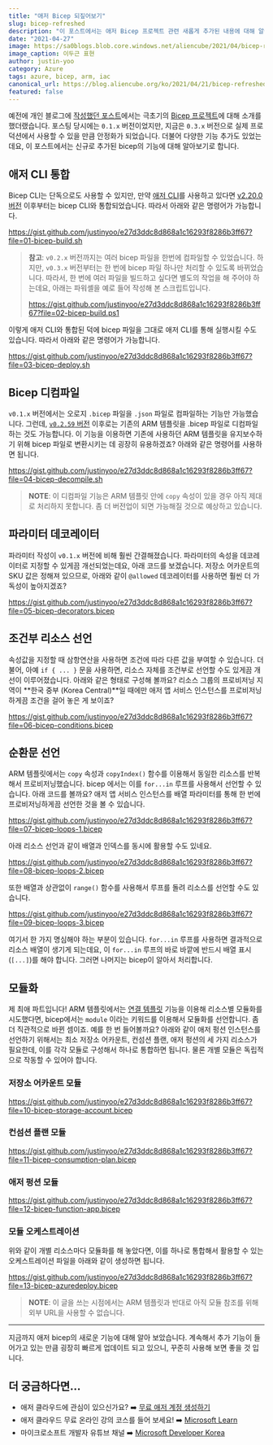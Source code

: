 ```yaml
---
title: "애저 Bicep 되짚어보기"
slug: bicep-refreshed
description: "이 포스트에서는 애저 Bicep 프로젝트 관련 새롭게 추가된 내용에 대해 알아봅니다."
date: "2021-04-27"
image: https://sa0blogs.blob.core.windows.net/aliencube/2021/04/bicep-refreshed-00.png
image_caption: 이두근 표현
author: justin-yoo
category: Azure
tags: azure, bicep, arm, iac
canonical_url: https://blog.aliencube.org/ko/2021/04/21/bicep-refreshed/
featured: false
---
```



예전에 개인 블로그에 [작성했던 포스트][post 1]에서는 극초기의 [Bicep 프로젝트][bicep]에 대해 소개를 했더랬습니다. 포스팅 당시에는 `0.1.x` 버전이었지만, 지금은 `0.3.x` 버전으로 실제 프로덕션에서 사용할 수 있을 만큼 안정화가 되었습니다. 더불어 다양한 기능 추가도 있었는데요, 이 포스트에서는 신규로 추가된 bicep의 기능에 대해 알아보기로 합니다.


## 애저 CLI 통합 ##

Bicep CLI는 단독으로도 사용할 수 있지만, 만약 [애저 CLI][az cli]를 사용하고 있다면 [v2.20.0 버전][az cli release v2.20.0] 이후부터는 bicep CLI와 통합되었습니다. 따라서 아래와 같은 명령어가 가능합니다.

https://gist.github.com/justinyoo/e27d3ddc8d868a1c16293f8286b3ff67?file=01-bicep-build.sh

> **참고**: `v0.2.x` 버전까지는 여러 bicep 파일을 한번에 컴파일할 수 있었습니다. 하지만, `v0.3.x` 버전부터는 한 번에 bicep 파일 하나만 처리할 수 있도록 바뀌었습니다. 따라서, 한 번에 여러 파일을 빌드하고 싶다면 별도의 작업을 해 주어야 하는데요, 아래는 파워셸을 예로 들어 작성해 본 스크립트입니다.
> 
> https://gist.github.com/justinyoo/e27d3ddc8d868a1c16293f8286b3ff67?file=02-bicep-build.ps1

이렇게 애저 CLI와 통합된 덕에 bicep 파일을 그대로 애저 CLI를 통해 실행시킬 수도 있습니다. 따라서 아래와 같은 명령어가 가능합니다.

https://gist.github.com/justinyoo/e27d3ddc8d868a1c16293f8286b3ff67?file=03-bicep-deploy.sh


## Bicep 디컴파일 ##

`v0.1.x` 버전에서는 오로지 `.bicep` 파일을 `.json` 파일로 컴파일하는 기능만 가능했습니다. 그런데, [`v0.2.59` 버전][bicep release v0.2.59] 이후로는 기존의 ARM 템플릿을 .bicep 파일로 디컴파일 하는 것도 가능합니다. 이 기능을 이용하면 기존에 사용하던 ARM 템플릿을 유지보수하기 위해 bicep 파일로 변환시키는 데 굉장히 유용하겠죠? 아래와 같은 명령어를 사용하면 됩니다.

https://gist.github.com/justinyoo/e27d3ddc8d868a1c16293f8286b3ff67?file=04-bicep-decompile.sh

> **NOTE**: 이 디컴파일 기능은 ARM 템플릿 안에 `copy` 속성이 있을 경우 아직 제대로 처리하지 못합니다. 좀 더 버전업이 되면 가능해질 것으로 예상하고 있습니다.


## 파라미터 데코레이터 ##

파라미터 작성이 `v0.1.x` 버전에 비해 훨씬 간결해졌습니다. 파라미터의 속성을 데코레이터로 지정할 수 있게끔 개선되었는데요, 아래 코드를 보겠습니다. 저장소 어카운트의 SKU 값은 정해져 있으므로, 아래와 같이 `@allowed` 데코레이터를 사용하면 훨씬 더 가독성이 높아지겠죠?

https://gist.github.com/justinyoo/e27d3ddc8d868a1c16293f8286b3ff67?file=05-bicep-decorators.bicep


## 조건부 리소스 선언 ##

속성값을 지정할 때 삼항연산을 사용하면 조건에 따라 다른 값을 부여할 수 있습니다. 더불어, 아예 `if { ... }` 문을 사용하면, 리소스 자체를 조건부로 선언할 수도 있게끔 개선이 이루어졌습니다. 아래와 같은 형태로 구성해 볼까요? 리소스 그룹의 프로비저닝 지역이 **한국 중부 (Korea Central)**일 때에만 애저 앱 서비스 인스턴스를 프로비저닝하게끔 조건을 걸어 놓은 게 보이죠?

https://gist.github.com/justinyoo/e27d3ddc8d868a1c16293f8286b3ff67?file=06-bicep-conditions.bicep


## 순환문 선언 ##

ARM 템플릿에서는 `copy` 속성과 `copyIndex()` 함수를 이용해서 동일한 리소스를 반복해서 프로비저닝했습니다. bicep 에서는 이를 `for...in` 루프를 사용해서 선언할 수 있습니다. 아래 코드를 볼까요? 애저 앱 서비스 인스턴스를 배열 파라미터를 통해 한 번에 프로비저닝하게끔 선언한 것을 볼 수 있습니다.

https://gist.github.com/justinyoo/e27d3ddc8d868a1c16293f8286b3ff67?file=07-bicep-loops-1.bicep

아래 리소스 선언과 같이 배열과 인덱스를 동시에 활용할 수도 있네요.

https://gist.github.com/justinyoo/e27d3ddc8d868a1c16293f8286b3ff67?file=08-bicep-loops-2.bicep

또한 배열과 상관없이 `range()` 함수를 사용해서 루프를 돌려 리소스를 선언할 수도 있습니다.

https://gist.github.com/justinyoo/e27d3ddc8d868a1c16293f8286b3ff67?file=09-bicep-loops-3.bicep

여기서 한 가지 명심해야 하는 부분이 있습니다. `for...in` 루프를 사용하면 결과적으로 리소스 배열이 생기게 되는데요, 이 `for...in` 루프의 바로 바깥에 반드시 배열 표시(`[...]`)를 해야 합니다. 그러면 나머지는 bicep이 알아서 처리합니다.


## 모듈화 ##

제 최애 파트입니다! ARM 템플릿에서는 [연결 템플릿][az arm template linked] 기능을 이용해 리소스별 모듈화를 시도했다면, bicep에서는 `module` 이라는 키워드를 이용해서 모듈화를 선언합니다. 좀 더 직관적으로 바뀐 셈이죠. 예를 한 번 들어볼까요? 아래와 같이 애저 펑션 인스턴스를 선언하기 위해서는 최소 저장소 어카운트, 컨섬션 플랜, 애저 펑션의 세 가지 리소스가 필요한데, 이를 각각 모듈로 구성해서 하나로 통합하면 됩니다. 물론 개별 모듈은 독립적으로 작동할 수 있어야 합니다.


### 저장소 어카운트 모듈 ###

https://gist.github.com/justinyoo/e27d3ddc8d868a1c16293f8286b3ff67?file=10-bicep-storage-account.bicep


### 컨섬션 플랜 모듈 ###

https://gist.github.com/justinyoo/e27d3ddc8d868a1c16293f8286b3ff67?file=11-bicep-consumption-plan.bicep


### 애저 펑션 모듈 ###

https://gist.github.com/justinyoo/e27d3ddc8d868a1c16293f8286b3ff67?file=12-bicep-function-app.bicep


### 모듈 오케스트레이션 ###

위와 같이 개별 리소스마다 모듈화를 해 놓았다면, 이를 하나로 통합해서 활용할 수 있는 오케스트레이션 파일을 아래와 같이 생성하면 됩니다.

https://gist.github.com/justinyoo/e27d3ddc8d868a1c16293f8286b3ff67?file=13-bicep-azuredeploy.bicep

> **NOTE**: 이 글을 쓰는 시점에서는 ARM 템플릿과 반대로 아직 모듈 참조를 위해 외부 URL을 사용할 수 없습니다.

---

지금까지 애저 bicep의 새로운 기능에 대해 알아 보았습니다. 계속해서 추가 기능이 들어가고 있는 만큼 굉장히 빠르게 업데이트 되고 있으니, 꾸준히 사용해 보면 좋을 것 입니다.


## 더 궁금하다면... ##

* 애저 클라우드에 관심이 있으신가요? ➡️ [무료 애저 계정 생성하기][az account free]
* 애저 클라우드 무료 온라인 강의 코스를 들어 보세요! ➡️ [Microsoft Learn][ms learn]
* 마이크로소프트 개발자 유튜브 채널 ➡️ [Microsoft Developer Korea][yt msdevkr]


[az account free]: https://azure.microsoft.com/ko-kr/free/?WT.mc_id=dotnet-25381-juyoo&ocid=AID3027813
[ms learn]: https://docs.microsoft.com/ko-kr/learn/?WT.mc_id=dotnet-25381-juyoo&ocid=AID3027813
[yt msdevkr]: https://www.youtube.com/c/microsoftdeveloperkorea

[post 1]: https://blog.aliencube.org/ko/2020/09/09/bicep-sneak-peek/

[bicep]: https://github.com/Azure/bicep/
[bicep release v0.2.59]: https://github.com/Azure/bicep/releases/tag/v0.2.59

[az cli]: https://docs.microsoft.com/ko-kr/cli/azure/what-is-azure-cli?WT.mc_id=devops-25381-juyoo&ocid=AID3027813
[az cli release v2.20.0]: https://docs.microsoft.com/ko-kr/cli/azure/release-notes-azure-cli?WT.mc_id=devops-25381-juyoo&ocid=AID3027813#march-02-2021

[az arm template linked]: https://docs.microsoft.com/ko-kr/azure/azure-resource-manager/templates/linked-templates?WT.mc_id=devops-25381-juyoo&ocid=AID3027813
